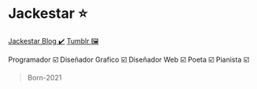 # Jackestar :star:

[Jackestar Blog :heavy_check_mark:](jackestar.netlify.app)
[Tumblr :framed_picture:](jackestar.tumblr.com)

Programador :ballot_box_with_check:
Diseñador Grafico :ballot_box_with_check:
Diseñador Web :ballot_box_with_check:
Poeta :ballot_box_with_check:
Pianista :ballot_box_with_check:

> Born-2021
